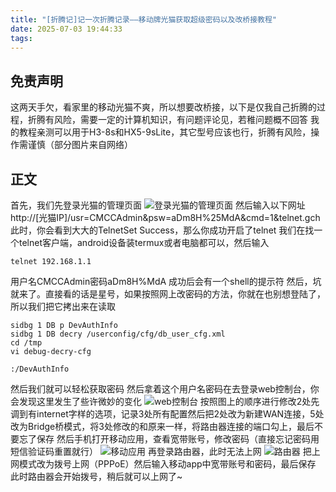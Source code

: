 ```yaml
---
title: "[折腾记]记一次折腾记录——移动牌光猫获取超级密码以及改桥接教程"
date: 2025-07-03 19:44:33
tags:
---
```

## 免责声明
这两天手欠，看家里的移动光猫不爽，所以想要改桥接，以下是仅我自己折腾的过程，折腾有风险，需要一定的计算机知识，有问题评论见，若稚问题概不回答
我的教程亲测可以用于H3-8s和HX5-9sLite，其它型号应该也行，折腾有风险，操作需谨慎（部分图片来自网络）
## 正文
首先，我们先登录光猫的管理页面
![登录光猫的管理页面](res/a7862cae09ede5174c40d4c14df39767651012210.jpg@1192w.avif)
然后输入以下网址 http://[光猫IP]/usr=CMCCAdmin&psw=aDm8H%25MdA&cmd=1&telnet.gch
此时，你会看到大大的TelnetSet Success，那么你成功开启了telnet
我们在找一个telnet客户端，android设备装termux或者电脑都可以，然后输入
```shell
telnet 192.168.1.1
```
用户名CMCCAdmin密码aDm8H%MdA
成功后会有一个shell的提示符
然后，坑就来了。直接看的话是星号，如果按照网上改密码的方法，你就在也别想登陆了，所以我们把它拷出来在读取
```shell
sidbg 1 DB p DevAuthInfo 
sidbg 1 DB decry /userconfig/cfg/db_user_cfg.xml 
cd /tmp 
vi debug-decry-cfg 
```
```vim
:/DevAuthInfo
```
然后我们就可以轻松获取密码
然后拿着这个用户名密码在去登录web控制台，你会发现这里发生了些许微妙的变化
![web控制台](res/2ac0bf0dcde34f8f27bd07370f710b4b651012210.jpg@1192w.avif)
按照图上的顺序进行修改2处先调到有internet字样的选项，记录3处所有配置然后把2处改为新建WAN连接，5处改为Bridge桥模式，将3处修改的和原来一样，将路由器连接的端口勾上，最后不要忘了保存
然后手机打开移动应用，查看宽带账号，修改密码（直接忘记密码用短信验证码重置就行）
![移动应用](res/7fada143ff6450382ebca8cc950777f6651012210.jpg@1192w.avif)
再登录路由器，此时无法上网
![路由器](res/e0246db75fba89d2df4cb09df6d53bdc651012210.jpg@1192w.avif)
把上网模式改为拨号上网（PPPoE）然后输入移动app中宽带账号和密码，最后保存
此时路由器会开始拨号，稍后就可以上网了~
